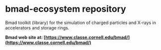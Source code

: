 # bmad-ecosystem repository
Bmad toolkit (library) for the simulation of charged particles and X-rays in accelerators and storage rings.

**Bmad web site at: [https://www.classe.cornell.edu/bmad/](https://www.classe.cornell.edu/bmad/)**
